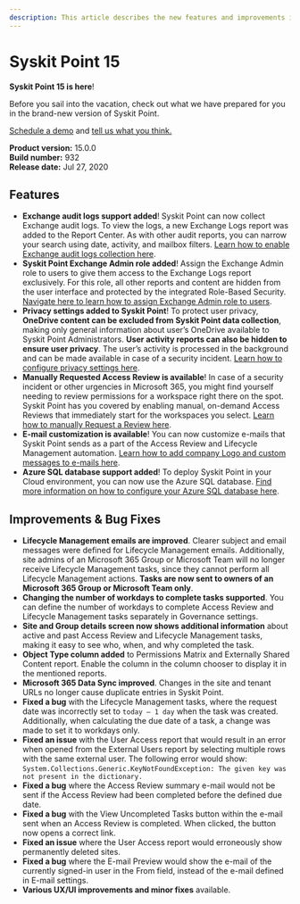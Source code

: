 ```yaml
---
description: This article describes the new features and improvements in Syskit Point version 15.
---
```


# Syskit Point 15

**Syskit Point 15 is here**!

Before you sail into the vacation, check out what we have prepared for you in the brand-new version of Syskit Point.

[Schedule a demo](https://www.syskit.com/products/point/request-a-demo/) and [tell us what you think.](https://www.syskit.com/company/contact-us/)

**Product version:** 15.0.0  
**Build number:** 932  
**Release date:** Jul 27, 2020

## Features

* **Exchange audit logs support added**! Syskit Point can now collect Exchange audit logs. To view the logs, a new Exchange Logs report was added to the Report Center. As with other audit reports, you can narrow your search using date, activity, and mailbox filters. [Learn how to enable Exchange audit logs collection here](../../configuration/customize-audit-logs-collection.md#exchange-logs).
* **Syskit Point Exchange Admin role added**! Assign the Exchange Admin role to users to give them access to the Exchange Logs report exclusively. For this role, all other reports and content are hidden from the user interface and protected by the integrated Role-Based Security. [Navigate here to learn how to assign Exchange Admin role to users](../../configuration/enable-role-based-access.md).
* **Privacy settings added to Syskit Point**! To protect user privacy, **OneDrive content can be excluded from Syskit Point data collection**, making only general information about user’s OneDrive available to Syskit Point Administrators. **User activity reports can also be hidden to ensure user privacy**. The user’s activity is processed in the background and can be made available in case of a security incident. [Learn how to configure privacy settings here](../../set-up-point-cloud/free-trial.md#connect-your-tenant).
* **Manually Requested Access Review is available**! In case of a security incident or other urgencies in Microsoft 365, you might find yourself needing to review permissions for a workspace right there on the spot. Syskit Point has you covered by enabling manual, on-demand Access Reviews that immediately start for the workspaces you select. [Learn how to manually Request a Review here](../../governance-and-automation/permissions-review/manually-request-permissions-review.md).
* **E-mail customization is available**! You can now customize e-mails that Syskit Point sends as a part of the Access Review and Lifecycle Management automation. [Learn how to add company Logo and custom messages to e-mails here](../../configuration/customize-emails.md).
* **Azure SQL database support added**! To deploy Syskit Point in your Cloud environment, you can now use the Azure SQL database. [Find more information on how to configure your Azure SQL database here](../../set-up-point-cloud/free-trial.md#connect-your-tenant).

## Improvements & Bug Fixes

* **Lifecycle Management emails are improved**. Clearer subject and email messages were defined for Lifecycle Management emails. Additionally, site admins of an Microsoft 365 Group or Microsoft Team will no longer receive Lifecycle Management tasks, since they cannot perform all Lifecycle Management actions. **Tasks are now sent to owners of an Microsoft 365 Group or Microsoft Team only**.
* **Changing the number of workdays to complete tasks supported**. You can define the number of workdays to complete Access Review and Lifecycle Management tasks separately in Governance settings.
* **Site and Group details screen now shows additional information** about active and past Access Review and Lifecycle Management tasks, making it easy to see who, when, and why completed the task.
* **Object Type column added** to Permissions Matrix and Externally Shared Content report. Enable the column in the column chooser to display it in the mentioned reports.
* **Microsoft 365 Data Sync improved**. Changes in the site and tenant URLs no longer cause duplicate entries in Syskit Point.
* **Fixed a bug** with the Lifecycle Management tasks, where the request date was incorrectly set to `today – 1 day` when the task was created. Additionally, when calculating the due date of a task, a change was made to set it to workdays only.
* **Fixed an issue** with the User Access report that would result in an error when opened from the External Users report by selecting multiple rows with the same external user. The following error would show: `System.Collections.Generic.KeyNotFoundException: The given key was not present in the dictionary.`
* **Fixed a bug** where the Access Review summary e-mail would not be sent if the Access Review had been completed before the defined due date.
* **Fixed a bug** with the View Uncompleted Tasks button within the e-mail sent when an Access Review is completed. When clicked, the button now opens a correct link.
* **Fixed an issue** where the User Access report would erroneously show permanently deleted sites.
* **Fixed a bug** where the E-mail Preview would show the e-mail of the currently signed-in user in the From field, instead of the e-mail defined in E-mail settings.
* **Various UX/UI improvements and minor fixes** available.

